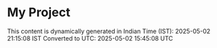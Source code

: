 # My Project

This content is dynamically generated in Indian Time (IST): 2025-05-02 21:15:08 IST
Converted to UTC: 2025-05-02 15:45:08 UTC
